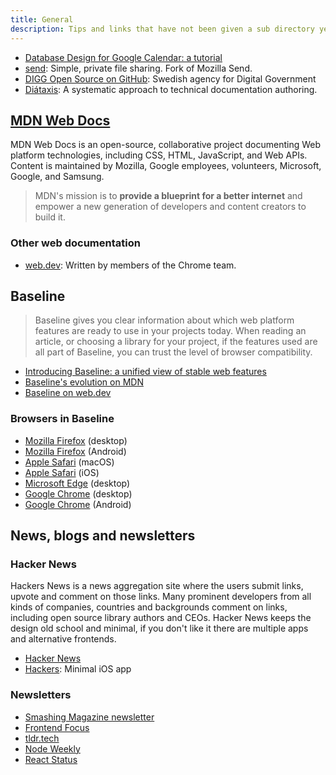 ```yaml
---
title: General
description: Tips and links that have not been given a sub directory yet.
---
```


- [Database Design for Google Calendar: a tutorial](https://kb.databasedesignbook.com/posts/google-calendar/)
- [send](https://send.vis.ee/): Simple, private file sharing. Fork of Mozilla Send.
- [DIGG Open Source on GitHub](https://github.com/DIGGSweden/): Swedish agency for Digital Government
- [Diátaxis](https://diataxis.fr/): A systematic approach to technical documentation authoring.

## [MDN Web Docs](https://developer.mozilla.org/en-US/docs/Web)

MDN Web Docs is an open-source, collaborative project documenting Web platform technologies, including CSS, HTML, JavaScript, and Web APIs. Content is maintained by Mozilla, Google employees, volunteers, Microsoft, Google, and Samsung.

> MDN's mission is to **provide a blueprint for a better internet** and empower a new generation of developers and content creators to build it.

### Other web documentation

- [web.dev](https://web.dev/): Written by members of the Chrome team.

## Baseline

> Baseline gives you clear information about which web platform features are ready to use in your projects today. When reading an article, or choosing a library for your project, if the features used are all part of Baseline, you can trust the level of browser compatibility.

- [Introducing Baseline: a unified view of stable web features](https://developer.mozilla.org/en-US/blog/baseline-unified-view-stable-web-features/)
- [Baseline's evolution on MDN](https://developer.mozilla.org/en-US/blog/baseline-evolution-on-mdn/)
- [Baseline on web.dev](https://web.dev/baseline/)

### Browsers in Baseline

- [Mozilla Firefox](https://www.mozilla.org/en-US/firefox/new/) (desktop)
- [Mozilla Firefox](https://play.google.com/store/apps/details?id=org.mozilla.firefox&hl=en-US) (Android)
- [Apple Safari](https://www.apple.com/safari/) (macOS)
- [Apple Safari](https://apps.apple.com/us/app/safari/id1146562112) (iOS)
- [Microsoft Edge](https://www.microsoft.com/en-us/edge/) (desktop)
- [Google Chrome](https://www.google.com/intl/en/chrome/) (desktop)
- [Google Chrome](https://play.google.com/store/apps/details?id=com.android.chrome&hl=en-US) (Android)

## News, blogs and newsletters

### Hacker News

Hackers News is a news aggregation site where the users submit links, upvote and comment on those links. Many prominent developers from all kinds of companies, countries and backgrounds comment on links, including open source library authors and CEOs. Hacker News keeps the design old school and minimal, if you don't like it there are multiple apps and alternative frontends.

- [Hacker News](https://news.ycombinator.com/news)
- [Hackers](https://github.com/weiran/hackers): Minimal iOS app

### Newsletters

- [Smashing Magazine newsletter](https://www.smashingmagazine.com/the-smashing-newsletter/)
- [Frontend Focus](https://frontendfoc.us/)
- [tldr.tech](https://tldr.tech/)
- [Node Weekly](https://nodeweekly.com/)
- [React Status](https://react.statuscode.com/)
